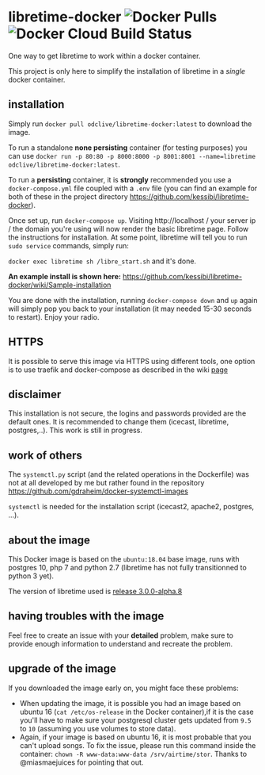 # libretime-docker ![Docker Pulls](https://img.shields.io/docker/pulls/odclive/libretime-docker) ![Docker Cloud Build Status](https://img.shields.io/docker/cloud/build/odclive/libretime-docker)

One way to get libretime to work within a docker container.

This project is only here to simplify the installation of libretime in a
*single* docker container.

## installation

Simply run `docker pull odclive/libretime-docker:latest` to download the image.

To run a standalone __none persisting__ container (for testing purposes) you can 
use `docker run -p 80:80 -p 8000:8000 -p 8001:8001 --name=libretime odclive/libretime-docker:latest`.

To run a __persisting__ container, it is __strongly__ recommended you use a
`docker-compose.yml` file coupled with a `.env` file (you can find an example
for both of these in the project directory https://github.com/kessibi/libretime-docker).

Once set up, run `docker-compose up`. Visiting http://localhost / your server ip
/ the domain you're using will now render the basic libretime page. Follow the
instructions for installation. At some point, libretime will tell you to run
`sudo service` commands, simply run:

`docker exec libretime sh /libre_start.sh` and it's done.

__An example install is shown here:__ https://github.com/kessibi/libretime-docker/wiki/Sample-installation

You are done with the installation, running `docker-compose down` and `up` again
will simply pop you back to your installation (it may needed 15-30 seconds to
restart). Enjoy your radio.

## HTTPS

It is possible to serve this image via HTTPS using different tools, one option
is to use traefik and docker-compose as described in the wiki
[page](https://github.com/kessibi/libretime-docker/wiki/Using-traefik-to-serve-libretime-over-HTTPS)

## disclaimer

This installation is not secure, the logins and passwords provided are the
default ones. It is recommended to change them (icecast, libretime, postgres,..).
This work is still in progress.

## work of others

The `systemctl.py` script (and the related operations in the Dockerfile) was not
at all developed by me but rather found in the repository
https://github.com/gdraheim/docker-systemctl-images

`systemctl` is needed for the installation script (icecast2, apache2, postgres,
...).

## about the image

This Docker image is based on the `ubuntu:18.04` base image, runs with postgres
10, php 7 and python 2.7 (libretime has not fully transitionned to python 3
yet).

The version of libretime used is [release 3.0.0-alpha.8](https://github.com/LibreTime/libretime/releases/tag/3.0.0-alpha.8)

## having troubles with the image

Feel free to create an issue with your __detailed__ problem, make sure to
provide enough information to understand and recreate the problem.

## upgrade of the image

If you downloaded the image early on, you might face these problems:

  - When updating the image, it is possible you had an image based on ubuntu 16
  (`cat /etc/os-release` in the Docker container),if it is the case you'll have
  to make sure your postgresql cluster gets updated from `9.5` to `10` (assuming
  you use volumes to store data).
  - Again, if your image is based on ubuntu 16, it is most probable that you
  can't upload songs. To fix the issue, please run this command inside the
  container: `chown -R www-data:www-data /srv/airtime/stor`.
  Thanks to @miasmaejuices for pointing that out.
